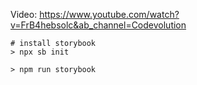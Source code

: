 Video: https://www.youtube.com/watch?v=FrB4hebsolc&ab_channel=Codevolution


```
# install storybook
> npx sb init
```

```
> npm run storybook
```